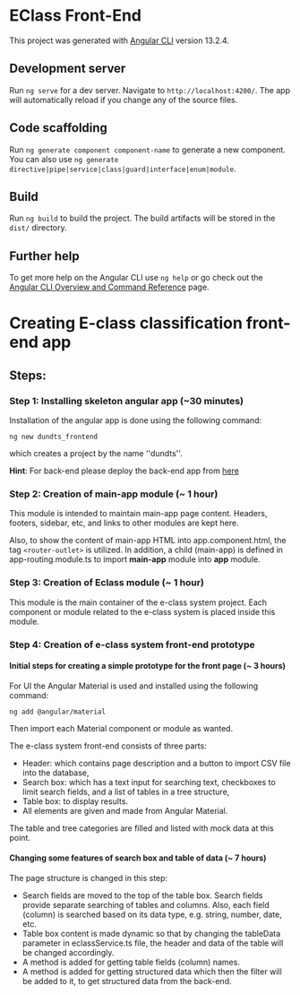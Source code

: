 # EClass Front-End

This project was generated with [Angular CLI](https://github.com/angular/angular-cli) version 13.2.4.

## Development server

Run `ng serve` for a dev server. Navigate to `http://localhost:4200/`. The app will automatically reload if you change any of the source files.

## Code scaffolding

Run `ng generate component component-name` to generate a new component. You can also use `ng generate directive|pipe|service|class|guard|interface|enum|module`.

## Build

Run `ng build` to build the project. The build artifacts will be stored in the `dist/` directory.

## Further help

To get more help on the Angular CLI use `ng help` or go check out the [Angular CLI Overview and Command Reference](https://angular.io/cli) page.

# Creating E-class classification front-end app

## Steps:

### Step 1: Installing skeleton angular app (~30 minutes)

Installation of the angular app is done using the following command:
```shell
ng new dundts_frontend
```
which creates a project by the name ''dundts''.

**Hint**: For back-end please deploy the back-end app from [here](https://github.com/majid-rafei/eClassBackEnd)

### Step 2: Creation of main-app module (~ 1 hour)

This module is intended to maintain main-app page content.
Headers, footers, sidebar, etc, and links to other modules are kept here.

Also, to show the content of main-app HTML into app.component.html, the tag `<router-outlet>` is utilized.
In addition, a child (main-app) is defined in app-routing.module.ts to import **main-app** module into **app** module.

### Step 3: Creation of Eclass module (~ 1 hour)

This module is the main container of the e-class system project.
Each component or module related to the e-class system is placed inside this module.

### Step 4: Creation of e-class system front-end prototype

#### Initial steps for creating a simple prototype for the front page (~ 3 hours)
For UI the Angular Material is used and installed using the following command:
```shell
ng add @angular/material
```
Then import each Material component or module as wanted.

The e-class system front-end consists of three parts:
* Header: which contains page description and a button to import CSV file into the database,
* Search box: which has a text input for searching text, checkboxes to limit search fields, and a list of tables in a tree structure,
* Table box: to display results.
* All elements are given and made from Angular Material.

The table and tree categories are filled and listed with mock data at this point.

#### Changing some features of search box and table of data (~ 7 hours)
The page structure is changed in this step:

* Search fields are moved to the top of the table box. Search fields provide separate searching of tables and columns.
  Also, each field (column) is searched based on its data type, e.g. string, number, date, etc.
* Table box content is made dynamic so that by changing the tableData parameter in eclassService.ts file,
  the header and data of the table will be changed accordingly.
* A method is added for getting table fields (column) names.
* A method is added for getting structured data which then the filter will be added to it,
  to get structured data from the back-end.